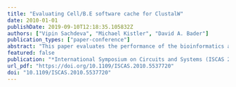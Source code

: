 ```yaml
---
title: "Evaluating Cell/B.E software cache for ClustalW"
date: 2010-01-01
publishDate: 2019-09-10T12:18:35.105832Z
authors: ["Vipin Sachdeva", "Michael Kistler", "David A. Bader"]
publication_types: ["paper-conference"]
abstract: "This paper evaluates the performance of the bioinformatics application ClustalW developed on Cell Broadband Engine(TM) (Cell/B.E.) using a software data cache for SPEs, instead of explicit DMA transfers. The software cache of the SPEs, once it has been configured, provides the capability to access main memory with data-transfer functions that override the need for DMA commands. ClustalW exhibits high spatial locality but little temporal locality. We compare performance of ClustalW with a previous version that uses explicit DMA transfers as a means of communication with the system memory, and provide analysis and results of our comparison"
featured: false
publication: "*International Symposium on Circuits and Systems (ISCAS 2010), May 30 - June 2, 2010, Paris, France*"
url_pdf: "https://doi.org/10.1109/ISCAS.2010.5537720"
doi: "10.1109/ISCAS.2010.5537720"
---
```


